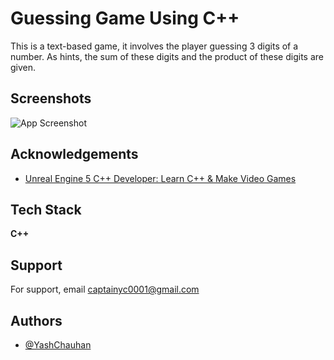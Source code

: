 
# Guessing Game Using C++

This is a text-based game, it involves the player guessing 3 digits of a number. As hints, the sum of these digits and the product of these digits are given.


## Screenshots

![App Screenshot](https://drive.google.com/file/d/19wBu1_ERsCTxhhOR8ATDCSFID5dBsrca/view?usp=sharing)

## Acknowledgements

 - [Unreal Engine 5 C++ Developer: Learn C++ & Make Video Games](https://www.udemy.com/course/unrealcourse/)


## Tech Stack

**C++**


## Support

For support, email captainyc0001@gmail.com 
## Authors

- [@YashChauhan](https://github.com/YashChauhan0001)

